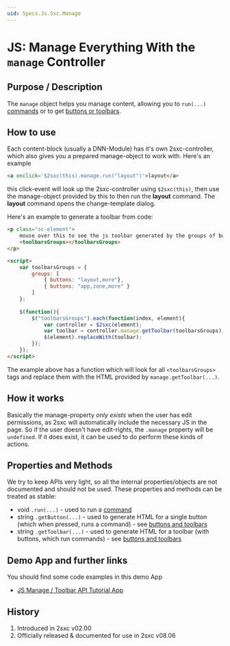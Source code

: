```yaml
---
uid: Specs.Js.Sxc.Manage
---
```

# JS: Manage Everything With the `manage` Controller

## Purpose / Description
The `manage` object helps you manage content, allowing you to `run(...)` [commands](xref:Specs.Js.Commands) or to get [buttons or toolbars][html-toolbar]. 

## How to use
Each content-block (usually a DNN-Module) has it's own 2sxc-controller, which also gives you a prepared manage-object to work with. Here's an example

```html
<a onclick='$2sxc(this).manage.run("layout")'>layout</a>
```

this click-event will look up the 2sxc-controller using `$2sxc(this)`, then use the manage-object provided by this to then run the **layout** command. The **layout** command opens the change-template dialog. 

Here's an example to generate a toolbar from code:

```html
<p class="sc-element">
    mouse over this to see the js toolbar generated by the groups of buttons
    <toolbarsGroups></toolbarsGroups>
</p>

<script>
    var toolbarsGroups = {
        groups: [ 
            { buttons: "layout,more"}, 
            { buttons: "app,zone,more" } 
        ]
    };
        
    $(function(){
        $("toolbarsGroups").each(function(index, element){
            var controller = $2sxc(element);
            var toolbar = controller.manage.getToolbar(toolbarsGroups);
            $(element).replaceWith(toolbar);
        });
    });
</script>
```
The example above has a function which will look for all `<toolbarsGroups>` tags and replace them with the HTML provided by `manage.getToolbar(...)`.  

## How it works
Basically the manage-property _only exists_ when the user has edit permissions, as 2sxc will automatically include the necessary JS in the page. So if the user doesn't have edit-rights, the `.manage` property will be `undefined`. If it does exist, it can be used to do perform these kinds of actions. 

## Properties and Methods
We try to keep APIs very light, so all the internal properties/objects are not documented and should not be used. These properties and methods can be treated as stable:

* void `.run(...)` - used to run a [command](xref:Specs.Js.Commands)
* string `.getButton(...)` - used to generate HTML for a single button (which when pressed, runs a command) - see [buttons and toolbars][html-toolbar]
* string `.getToolbar(...)` - used to generate HTML for a toolbar (with buttons, which run commands) - see [buttons and toolbars][html-toolbar]

## Demo App and further links
You should find some code examples in this demo App

* [JS Manage / Toolbar API Tutorial App][jsapp]

## History
1. Introduced in 2sxc v02.00
2. Officially released & documented for use in 2sxc v08.06


[html-toolbar]:Html-Toolbars-and-Buttons
[jsapp]:http://2sxc.org/en/apps/app/tutorial-for-the-javascript-apis-and-custom-toolbars